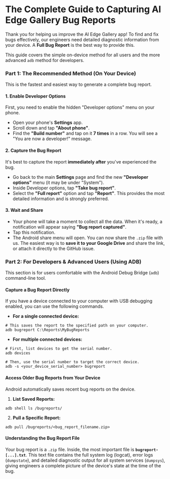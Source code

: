 # **The Complete Guide to Capturing AI Edge Gallery Bug Reports**

Thank you for helping us improve the AI Edge Gallery app\! To find and fix bugs effectively, our engineers need detailed diagnostic information from your device. A **Full Bug Report** is the best way to provide this.

This guide covers the simple on-device method for all users and the more advanced `adb` method for developers.

### **Part 1: The Recommended Method (On Your Device)**

This is the fastest and easiest way to generate a complete bug report.

#### **1\. Enable Developer Options**

First, you need to enable the hidden "Developer options" menu on your phone.

* Open your phone's **Settings** app.  
* Scroll down and tap **"About phone"**.  
* Find the **"Build number"** and tap on it **7 times** in a row. You will see a "You are now a developer\!" message.

#### **2\. Capture the Bug Report**

It's best to capture the report **immediately after** you've experienced the bug.

* Go back to the main **Settings** page and find the new **"Developer options"** menu (it may be under "System").  
* Inside Developer options, tap **"Take bug report"**.  
* Select the **"Full report"** option and tap **"Report"**. This provides the most detailed information and is strongly preferred.

#### **3\. Wait and Share**

* Your phone will take a moment to collect all the data. When it's ready, a notification will appear saying **"Bug report captured"**.  
* Tap this notification.  
* The Android share menu will open. You can now share the `.zip` file with us. The easiest way is to **save it to your Google Drive** and share the link, or attach it directly to the GitHub issue.

### **Part 2: For Developers & Advanced Users (Using ADB)**

This section is for users comfortable with the Android Debug Bridge (`adb`) command-line tool.

#### **Capture a Bug Report Directly**

If you have a device connected to your computer with USB debugging enabled, you can use the following commands.

* **For a single connected device:**

```shell
# This saves the report to the specified path on your computer.
adb bugreport C:\Reports\MyBugReports
```

* **For multiple connected devices:**

```shell
# First, list devices to get the serial number.
adb devices

# Then, use the serial number to target the correct device.
adb -s <your_device_serial_number> bugreport
```

#### **Access Older Bug Reports from Your Device**

Android automatically saves recent bug reports on the device.

1. **List Saved Reports:**

```shell
adb shell ls /bugreports/
```

2. **Pull a Specific Report:**

```shell
adb pull /bugreports/<bug_report_filename.zip>
```

#### **Understanding the Bug Report File**

Your bug report is a `.zip` file. Inside, the most important file is **`bugreport-[...].txt`**. This text file contains the full system log (logcat), error logs (`dumpstate`), and detailed diagnostic output for all system services (`dumpsys`), giving engineers a complete picture of the device's state at the time of the bug.